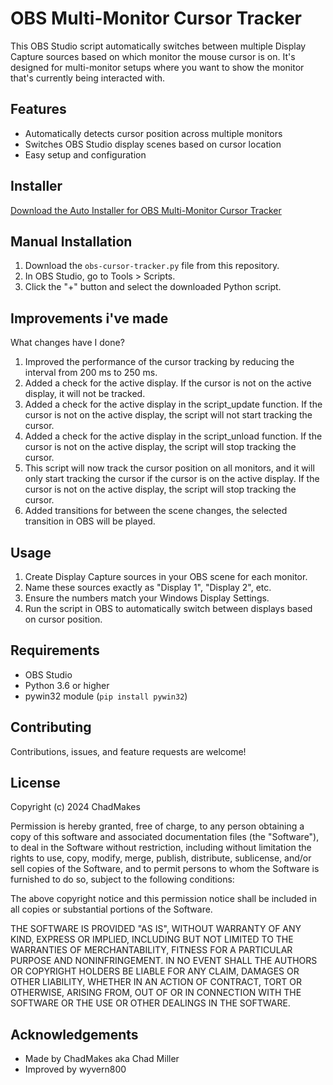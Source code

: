 # OBS Multi-Monitor Cursor Tracker

This OBS Studio script automatically switches between multiple Display Capture sources based on which monitor the mouse cursor is on. It's designed for multi-monitor setups where you want to show the monitor that's currently being interacted with.

## Features
- Automatically detects cursor position across multiple monitors
- Switches OBS Studio display scenes based on cursor location
- Easy setup and configuration

## Installer
[Download the Auto Installer for OBS Multi-Monitor Cursor Tracker](https://github.com/ChadMakes/obs-multi-monitor-cursor-tracker/releases/download/V1.1.0/OBS.Cursor.Tracker.Setup.exe)

## Manual Installation
1. Download the `obs-cursor-tracker.py` file from this repository.
2. In OBS Studio, go to Tools > Scripts.
3. Click the "+" button and select the downloaded Python script.

## Improvements i've made
What changes have I done?
1. Improved the performance of the cursor tracking by reducing the interval from 200 ms to 250 ms.
2. Added a check for the active display. If the cursor is not on the active display, it will not be tracked.
3. Added a check for the active display in the script_update function. If the cursor is not on the active display, the script will not start tracking the cursor.
4. Added a check for the active display in the script_unload function. If the cursor is not on the active display, the script will stop tracking the cursor.
5. This script will now track the cursor position on all monitors, and it will only start tracking the cursor if the cursor is on the active display. If the cursor is not on the active display, the script will stop tracking the cursor.
6. Added transitions for between the scene changes, the selected transition in OBS will be played.

## Usage
1. Create Display Capture sources in your OBS scene for each monitor.
2. Name these sources exactly as "Display 1", "Display 2", etc.
3. Ensure the numbers match your Windows Display Settings.
4. Run the script in OBS to automatically switch between displays based on cursor position.

## Requirements
- OBS Studio
- Python 3.6 or higher
- pywin32 module (`pip install pywin32`)

## Contributing
Contributions, issues, and feature requests are welcome!

## License
Copyright (c) 2024 ChadMakes

Permission is hereby granted, free of charge, to any person obtaining a copy
of this software and associated documentation files (the "Software"), to deal
in the Software without restriction, including without limitation the rights
to use, copy, modify, merge, publish, distribute, sublicense, and/or sell
copies of the Software, and to permit persons to whom the Software is
furnished to do so, subject to the following conditions:

The above copyright notice and this permission notice shall be included in all
copies or substantial portions of the Software.

THE SOFTWARE IS PROVIDED "AS IS", WITHOUT WARRANTY OF ANY KIND, EXPRESS OR
IMPLIED, INCLUDING BUT NOT LIMITED TO THE WARRANTIES OF MERCHANTABILITY,
FITNESS FOR A PARTICULAR PURPOSE AND NONINFRINGEMENT. IN NO EVENT SHALL THE
AUTHORS OR COPYRIGHT HOLDERS BE LIABLE FOR ANY CLAIM, DAMAGES OR OTHER
LIABILITY, WHETHER IN AN ACTION OF CONTRACT, TORT OR OTHERWISE, ARISING FROM,
OUT OF OR IN CONNECTION WITH THE SOFTWARE OR THE USE OR OTHER DEALINGS IN THE
SOFTWARE.

## Acknowledgements
- Made by ChadMakes aka Chad Miller
- Improved by wyvern800